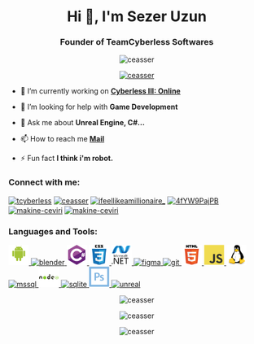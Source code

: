 

<h1 align="center">Hi 👋, I'm Sezer Uzun</h1>
<h3 align="center">Founder of TeamCyberless Softwares</h3>

<p align="center">
<img alt="ceasser" src="https://komarev.com/ghpvc/?username=ceasser&label=Profile%20views&color=0e75b6&style=flat" />
</p>

<p align="center"> <a href="https://github.com/ryo-ma/github-profile-trophy"><img src="https://github-profile-trophy.vercel.app/?username=ceasser&theme=monokai&no-frame=true&row=1&column=8&include_all_commits=true&count_private=true" alt="ceasser" /></a> </p>

- 🔭 I’m currently working on **[Cyberless III: Online](https://store.steampowered.com/app/1175540/Cyberless_III_Online/)**

- 🤝 I’m looking for help with **Game Development**

- 💬 Ask me about **Unreal Engine, C#...**

- 📫 How to reach me **[Mail](https://mail.google.com/mail/u/0/#inbox?compose=DmwnWrRsqHJXcvBRVtkpzHhDKvLxHQVSkcWcRlphwVtrVsBJtlKQHFqhDtfCGzGRltdNPttTlBpG)**

- ⚡ Fun fact **I think i'm robot.**

<h3 align="left">Connect with me:</h3>
<p align="left">
<a href="https://twitter.com/tcyberless" target="blank"><img align="center" src="https://raw.githubusercontent.com/rahuldkjain/github-profile-readme-generator/master/src/images/icons/Social/twitter.svg" alt="tcyberless" height="30" width="40" /></a>
<a href="https://linkedin.com/in/ceasser" target="blank"><img align="center" src="https://raw.githubusercontent.com/rahuldkjain/github-profile-readme-generator/master/src/images/icons/Social/linked-in-alt.svg" alt="ceasser" height="30" width="40" /></a>
<a href="https://www.instagram.com/teamcyberless/" target="blank"><img align="center" src="https://raw.githubusercontent.com/rahuldkjain/github-profile-readme-generator/master/src/images/icons/Social/instagram.svg" alt="ifeellikeamillionaire_" height="30" width="40" /></a>
<a href="https://discord.gg/4fYW9PajPB" target="blank"><img align="center" src="https://raw.githubusercontent.com/rahuldkjain/github-profile-readme-generator/master/src/images/icons/Social/discord.svg" alt="4fYW9PajPB" height="30" width="40" /></a>
<a href="https://discord.gg/makine-ceviri" target="blank"><img align="center" src="https://raw.githubusercontent.com/rahuldkjain/github-profile-readme-generator/master/src/images/icons/Social/discord.svg" alt="makine-ceviri" height="30" width="40" /></a>
<a href="https://forums.unrealengine.com/u/ceasser/" target="blank"><img align="center" src="https://raw.githubusercontent.com/kenangundogan/fontisto/036b7eca71aab1bef8e6a0518f7329f13ed62f6b/icons/svg/brand/unreal-engine.svg" alt="makine-ceviri" height="30" width="40" /></a>
</p>

<h3 align="left">Languages and Tools:</h3>
<a href="https://developer.android.com/" target="_blank" rel="noreferrer"> <img src="https://raw.githubusercontent.com/devicons/devicon/master/icons/android/android-original-wordmark.svg" alt="android" width="40" height="40"/> </a> 
<a href="https://www.blender.org/" target="_blank" rel="noreferrer"> <img src="https://download.blender.org/branding/community/blender_community_badge_white.svg" alt="blender" width="40" height="40"/> </a> 
<a href="https://www.w3schools.com/cs/" target="_blank" rel="noreferrer"> <img src="https://raw.githubusercontent.com/devicons/devicon/master/icons/csharp/csharp-original.svg" alt="csharp" width="40" height="40"/> </a> 
<a href="https://www.w3schools.com/css/" target="_blank" rel="noreferrer"> <img src="https://raw.githubusercontent.com/devicons/devicon/master/icons/css3/css3-original-wordmark.svg" alt="css3" width="40" height="40"/> </a> 
<a href="https://dotnet.microsoft.com/" target="_blank" rel="noreferrer"> <img src="https://raw.githubusercontent.com/devicons/devicon/master/icons/dot-net/dot-net-original-wordmark.svg" alt="dotnet" width="40" height="40"/> </a>
<a href="https://www.figma.com/" target="_blank" rel="noreferrer"> <img src="https://www.vectorlogo.zone/logos/figma/figma-icon.svg" alt="figma" width="40" height="40"/> </a>
<a href="https://git-scm.com/" target="_blank" rel="noreferrer"> <img src="https://www.vectorlogo.zone/logos/git-scm/git-scm-icon.svg" alt="git" width="40" height="40"/> </a>
<a href="https://www.w3.org/html/" target="_blank" rel="noreferrer"> <img src="https://raw.githubusercontent.com/devicons/devicon/master/icons/html5/html5-original-wordmark.svg" alt="html5" width="40" height="40"/> </a>
<a href="https://developer.mozilla.org/en-US/docs/Web/JavaScript" target="_blank" rel="noreferrer"> <img src="https://raw.githubusercontent.com/devicons/devicon/master/icons/javascript/javascript-original.svg" alt="javascript" width="40" height="40"/> </a>
<a href="https://www.linux.org/" target="_blank" rel="noreferrer"> <img src="https://raw.githubusercontent.com/devicons/devicon/master/icons/linux/linux-original.svg" alt="linux" width="40" height="40"/> </a>
<a href="https://www.microsoft.com/en-us/sql-server" target="_blank" rel="noreferrer"> <img src="https://www.svgrepo.com/show/303229/microsoft-sql-server-logo.svg" alt="mssql" width="40" height="40"/> </a>
<a href="https://nodejs.org/" target="_blank" rel="noreferrer"> <img src="https://raw.githubusercontent.com/devicons/devicon/master/icons/nodejs/nodejs-original-wordmark.svg" alt="nodejs" width="40" height="40"/> </a>
<a href="https://www.perforce.com/" target="_blank" rel="noreferrer"> <img src="https://www.vectorlogo.zone/logos/perforce/perforce-icon.svg" alt="sqlite" width="40" height="40"/> </a>
<a href="https://www.photoshop.com/en" target="_blank" rel="noreferrer"> <img src="https://raw.githubusercontent.com/devicons/devicon/master/icons/photoshop/photoshop-line.svg" alt="photoshop" width="40" height="40"/> </a>
<a href="https://unrealengine.com/" target="_blank" rel="noreferrer"> <img src="https://raw.githubusercontent.com/kenangundogan/fontisto/036b7eca71aab1bef8e6a0518f7329f13ed62f6b/icons/svg/brand/unreal-engine.svg" alt="unreal" width="40" height="40"/> </a>
<p align="center"><img src="https://github-readme-stats.vercel.app/api?username=ceasser&show_icons=true&theme=monokai&locale=en&hide_border=true&include_all_commits=true&count_private=true&a=1" alt="ceasser" /></p>

<p align="center"><img src="https://github-readme-streak-stats.herokuapp.com/?user=ceasser&theme=monokai&hide_border=true&count_private=true&langs_count=8" alt="ceasser" /></p>

<p align="center"><img src="https://github-readme-stats.vercel.app/api/top-langs?username=ceasser&show_icons=true&theme=monokai&locale=en&layout=compact&hide_border=true&include_all_commits=true&count_private=true&a=1" alt="ceasser" /></p>
